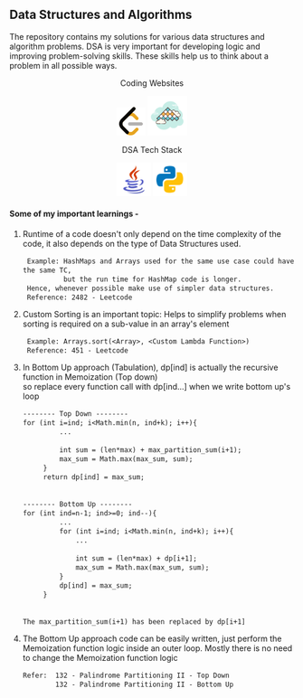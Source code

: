## Data Structures and Algorithms


The repository contains my solutions for various data structures and algorithm problems.
DSA is very important for developing logic and improving problem-solving skills. These skills help us to think about a problem in all possible ways. 

<p align="center">Coding Websites</p>
<p align="center">
<img src="Readme Resources/leetcode_icon.png" height="50px" width="50px" alt="">
<img src="Readme Resources/interview_bit_2.png" height="70px" width="70px" alt="">
</p>

<p align="center">DSA Tech Stack</p>
<p align="center">
<img src="Readme Resources/java_icon.png" height="60px" width="60px" alt="">
<img src="Readme Resources/python_icon.png" height="60px" width="60px" alt="">
</p>

#### Some of my important learnings - 
1. Runtime of a code doesn't only depend on the time complexity of the code, it also depends on the type of Data Structures used.
   ```
    Example: HashMaps and Arrays used for the same use case could have the same TC,
             but the run time for HashMap code is longer.
    Hence, whenever possible make use of simpler data structures.
    Reference: 2482 - Leetcode
   ```

2. Custom Sorting is an important topic: Helps to simplify problems when sorting is required on a sub-value in an array's element

   ```
    Example: Arrays.sort(<Array>, <Custom Lambda Function>)
    Reference: 451 - Leetcode
   ```

3. In Bottom Up approach (Tabulation), dp[ind] is actually the recursive function in Memoization (Top down) <br> so replace every function call with dp[ind...] when we write bottom up's loop
   ```
   -------- Top Down --------
   for (int i=ind; i<Math.min(n, ind+k); i++){
            ...

            int sum = (len*max) + max_partition_sum(i+1);
            max_sum = Math.max(max_sum, sum);
        }
        return dp[ind] = max_sum;

   
   -------- Bottom Up --------
   for (int ind=n-1; ind>=0; ind--){
            ...
            for (int i=ind; i<Math.min(n, ind+k); i++){
                ...

                int sum = (len*max) + dp[i+1];
                max_sum = Math.max(max_sum, sum);
            }
            dp[ind] = max_sum;
        }


   The max_partition_sum(i+1) has been replaced by dp[i+1]
   ```

4. The Bottom Up approach code can be easily written, just perform the Memoization function logic inside an outer loop. Mostly there is no need to change the Memoization function logic
   ```
   Refer:  132 - Palindrome Partitioning II - Top Down
           132 - Palindrome Partitioning II - Bottom Up
   ```
